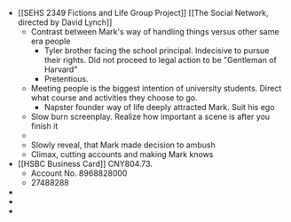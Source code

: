 - [[SEHS 2349 Fictions and Life Group Project]]  [[The Social Network, directed by David Lynch]]
	- Contrast between Mark's way of handling things versus other same era people
		- Tyler brother facing the school principal. Indecisive to pursue their rights. Did not proceed to legal action to be "Gentleman of Harvard"
		- Pretentious.
	- Meeting people is the biggest intention of university students. Direct what course and activities they choose to go.
		- Napster founder way of life deeply attracted Mark. Suit his ego
	- Slow burn screenplay. Realize how important a scene is after you finish it
	-
	- Slowly reveal, that Mark made decision to ambush
	- Climax, cutting accounts and making Mark  knows
- [[HSBC Business Card]] CNY804.73.
	- Account No. 8968828000
	- 27488288
-
-
-